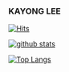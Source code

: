 ### KAYONG LEE
[![Hits](https://hits.seeyoufarm.com/api/count/incr/badge.svg?url=https%3A%2F%2Fgithub.com%2Fkaayoung)](https://hits.seeyoufarm.com)
<!--
**kaayoung/kaayoung** is a ✨ _special_ ✨ repository because its `README.md` (this file) appears on your GitHub profile.

Here are some ideas to get you started:

- 🔭 I’m currently working on ...
- 🌱 I’m currently learning ...
- 👯 I’m looking to collaborate on ...
- 🤔 I’m looking for help with ...
- 💬 Ask me about ...
- 📫 How to reach me: ...
- 😄 Pronouns: ...
- ⚡ Fun fact: ...
-->

[![github stats](https://github-readme-stats.vercel.app/api?username=kaayoung&show_icons=true&hide_border=true)](https://github.com/kaayoung)

[![Top Langs](https://github-readme-stats.vercel.app/api/top-langs/?username=kaayoung&layout=compact)](https://github.com/kaayoung)

